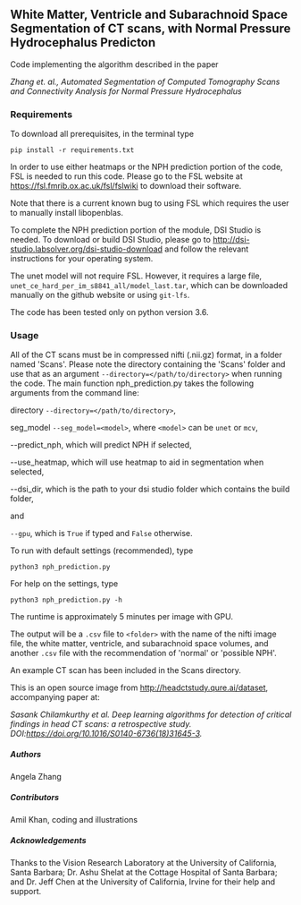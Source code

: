 ## White Matter, Ventricle and Subarachnoid Space Segmentation of CT scans, with Normal Pressure Hydrocephalus Predicton


Code implementing the algorithm described in the paper 

*Zhang et. al., Automated Segmentation of Computed Tomography Scans and Connectivity Analysis for Normal Pressure Hydrocephalus*


### Requirements


To download all prerequisites, in the terminal type
```
pip install -r requirements.txt
```
In order to use either heatmaps or the NPH prediction portion of the code, FSL is needed to run this code. Please go to the FSL website at https://fsl.fmrib.ox.ac.uk/fsl/fslwiki to download their software.

Note that there is a current known bug to using FSL which requires the user to manually install libopenblas.

To complete the NPH prediction portion of the module, DSI Studio is needed. To download or build DSI Studio, please go to http://dsi-studio.labsolver.org/dsi-studio-download and follow the relevant instructions for your operating system.

The unet model will not require FSL. However, it requires a large file, `unet_ce_hard_per_im_s8841_all/model_last.tar`, which can be downloaded manually on the github website or using `git-lfs`. 

The code has been tested only on python version 3.6.

### Usage


All of the CT scans must be in compressed nifti (.nii.gz) format, in a folder named 'Scans'.
Please note the directory containing the 'Scans' folder and use that as an argument `--directory=</path/to/directory>` when running the code.
The main function nph_prediction.py takes the following arguments from the command line: 

directory `--directory=</path/to/directory>`, 

seg_model `--seg_model=<model>`, where `<model>` can be `unet` or `mcv`,

--predict_nph, which will predict NPH if selected,

--use_heatmap, which will use heatmap to aid in segmentation when selected,

--dsi_dir, which is the path to your dsi studio folder which contains the build folder,

and

`--gpu`, which is `True` if typed and `False` otherwise.

To run with default settings (recommended), type
```
python3 nph_prediction.py
```

For help on the settings, type
```
python3 nph_prediction.py -h
```

The runtime is approximately 5 minutes per image with GPU.

The output will be a `.csv` file to `<folder>` with the name of the nifti image file, the white matter, ventricle, and subarachnoid space volumes, and another `.csv` file with the recommendation of 'normal' or 'possible NPH'.

An example CT scan has been included in the Scans directory. 

This is an open source image from http://headctstudy.qure.ai/dataset, accompanying paper at:

*Sasank Chilamkurthy et al. Deep learning algorithms for detection of critical findings in
head CT scans: a retrospective study. DOI:https://doi.org/10.1016/S0140-6736(18)31645-3.*

##### Authors
Angela Zhang

##### Contributors

Amil Khan, coding and illustrations

##### Acknowledgements
Thanks to the Vision Research Laboratory at the University of California, Santa Barbara; Dr. Ashu Shelat at the Cottage Hospital of Santa Barbara; and Dr. Jeff Chen at the University of California, Irvine for their help and support.

